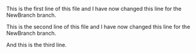 This is the first line of this file and I have now changed this line for the NewBranch branch.

This is the second line of this file and I have now changed this line for the NewBranch branch.

And this is the third line.